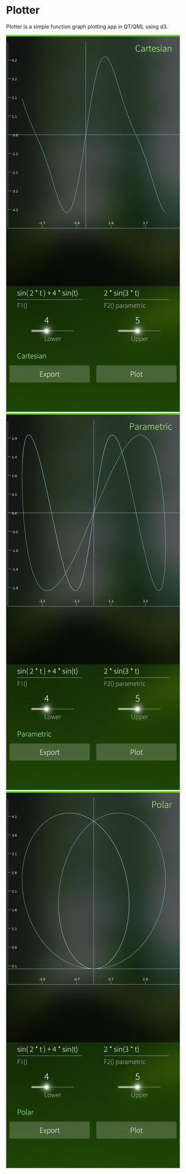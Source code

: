 # Plotter
Plotter is a simple function graph plotting app in QT/QML using d3.

![Cartesian](Screenshot-001.png)
![Parametric](Screenshot-002.png)
![Polar](Screenshot-003.png)
